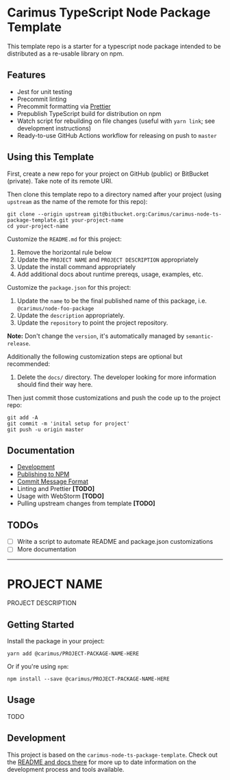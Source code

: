 # Carimus TypeScript Node Package Template

This template repo is a starter for a typescript node package intended to be distributed as a
re-usable library on npm.

## Features

-   Jest for unit testing
-   Precommit linting
-   Precommit formatting via [Prettier](https://prettier.io)
-   Prepublish TypeScript build for distribution on npm
-   Watch script for rebuilding on file changes (useful with `yarn link`; see development instructions)
-   Ready-to-use GitHub Actions workflow for releasing on push to `master`

## Using this Template

First, create a new repo for your project on GitHub (public) or BitBucket (private). Take note
of its remote URI.

Then clone this template repo to a directory named after your project (using `upstream` as the
name of the remote for this repo):

```
git clone --origin upstream git@bitbucket.org:Carimus/carimus-node-ts-package-template.git your-project-name
cd your-project-name
```

Customize the `README.md` for this project:

1. Remove the horizontal rule below
2. Update the `PROJECT NAME` and `PROJECT DESCRIPTION` appropriately
3. Update the install command appropriately
4. Add additional docs about runtime prereqs, usage, examples, etc.

Customize the `package.json` for this project:

1. Update the `name` to be the final published name of this package, i.e. `@carimus/node-foo-package`
2. Update the `description` appropriately.
3. Update the `repository` to point the project repository.

**Note:** Don't change the `version`, it's automatically managed by `semantic-release`.

Additionally the following customization steps are optional but recommended:

1. Delete the `docs/` directory. The developer looking for more information should find their way
   here.

Then just commit those customizations and push the code up to the project repo:

```
git add -A
git commit -m 'inital setup for project'
git push -u origin master
```

## Documentation

-   [Development](./docs/DEVELOPMENT.md)
-   [Publishing to NPM](./docs/PUBLISHING.md)
-   [Commit Message Format](./docs/COMMITS.md)
-   Linting and Prettier **[TODO]**
-   Usage with WebStorm **[TODO]**
-   Pulling upstream changes from template **[TODO]**

## TODOs

-   [ ] Write a script to automate README and package.json customizations
-   [ ] More documentation

---

# PROJECT NAME

PROJECT DESCRIPTION

## Getting Started

Install the package in your project:

```
yarn add @carimus/PROJECT-PACKAGE-NAME-HERE
```

Or if you're using `npm`:

```
npm install --save @carimus/PROJECT-PACKAGE-NAME-HERE
```

## Usage

TODO

## Development

This project is based on the `carimus-node-ts-package-template`. Check out the
[README and docs there](https://bitbucket.org/Carimus/carimus-node-ts-package-template/src/master/README.md)
for more up to date information on the development process and tools available.
